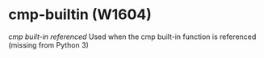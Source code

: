 # cmp-builtin (W1604)
*cmp built-in referenced* Used when the cmp built-in function is
referenced (missing from Python 3)


